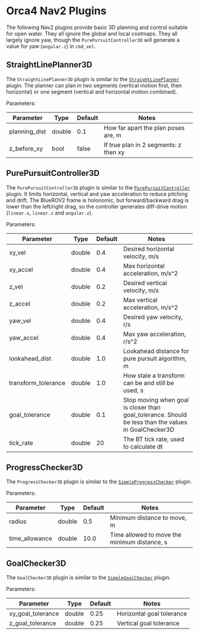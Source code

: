 # Orca4 Nav2 Plugins

The following Nav2 plugins provide basic 3D planning and control suitable for open water. They all
ignore the global and local costmaps. They all largely ignore yaw, though the
`PurePursuitController3D` will generate a value for yaw (`angular.z`) in `cmd_vel`.

## StraightLinePlanner3D

The `StraightLinePlanner3D` plugin is similar to the 
[`StraightLinePlanner`](https://github.com/ros-planning/navigation2_tutorials/tree/master/nav2_straightline_planner) plugin.
The planner can plan in two segments (vertical motion first, then horizontal) or one segment
(vertical and horizontal motion combined).

Parameters:

| Parameter     | Type   | Default | Notes                                 |
|---------------|--------|---------|---------------------------------------|
| planning_dist | double | 0.1     | How far apart the plan poses are, m   |
| z_before_xy   | bool   | false   | If true plan in 2 segments: z then xy |

## PurePursuitController3D

The `PurePursuitController3D` plugin is similar to the
[`PurePursuitController`](https://github.com/ros-planning/navigation2_tutorials/tree/master/nav2_pure_pursuit_controller) plugin.
It limits horizontal, vertical and yaw acceleration to reduce pitching and drift.
The BlueROV2 frame is holonomic, but forward/backward drag is lower than the left/right drag, so the
controller generates diff-drive motion (`linear.x`, `linear.z` and `angular.z`).

Parameters:

| Parameter | Type | Default | Notes |
|---|---|---|---|
| xy_vel | double | 0.4 | Desired horizontal velocity, m/s |
| xy_accel | double | 0.4 | Max horizontal acceleration, m/s^2 |
| z_vel | double | 0.2 | Desired vertical velocity, m/s |
| z_accel | double | 0.2 | Max vertical acceleration, m/s^2 |
| yaw_vel | double | 0.4 | Desired yaw velocity, r/s |
| yaw_accel | double | 0.4 | Max yaw acceleration, r/s^2 |
| lookahead_dist | double | 1.0 | Lookahead distance for pure pursuit algorithm, m |
| transform_tolerance | double | 1.0 | How stale a transform can be and still be used, s |
| goal_tolerance | double | 0.1 | Stop moving when goal is closer than goal_tolerance. Should be less than the values in GoalChecker3D |
| tick_rate | double | 20 | The BT tick rate, used to calculate dt |

## ProgressChecker3D

The `ProgressChecker3D` plugin is similar to the
[`SimpleProgressChecker`](https://github.com/ros-planning/navigation2/tree/main/nav2_controller/plugins) plugin.

Parameters:

| Parameter | Type | Default | Notes |
|---|---|---|---|
| radius | double | 0.5 | Minimum distance to move, m |
| time_allowance | double | 10.0 | Time allowed to move the minimum distance, s |

## GoalChecker3D

The `GoalChecker3D` plugin is similar to the
[`SimpleGoalChecker`](https://github.com/ros-planning/navigation2/tree/main/nav2_controller/plugins) plugin.

Parameters:

| Parameter | Type | Default | Notes |
|---|---|---|---|
| xy_goal_tolerance | double | 0.25 | Horizontal goal tolerance |
| z_goal_tolerance | double | 0.25 | Vertical goal tolerance |
